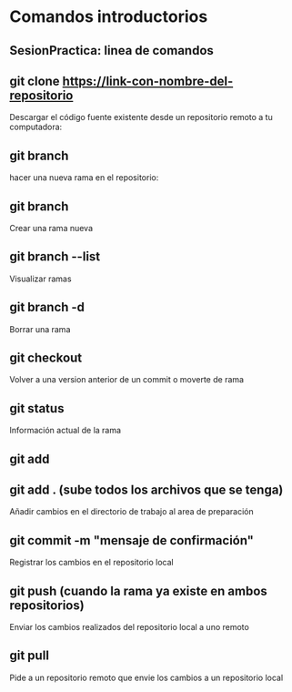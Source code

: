 # Comandos introductorios
SesionPractica: linea de comandos
---
## git clone <https://link-con-nombre-del-repositorio>
Descargar el código fuente existente desde un repositorio remoto a tu computadora: 

## git branch <nombre-de-la-rama>
hacer una nueva rama en el repositorio: 

## git branch <nombre-de-la-rama>
Crear una rama nueva

## git branch --list
Visualizar ramas

## git branch -d <nombre-de-la-rama>
Borrar una rama

## git checkout <nombre-de-la-rama>
Volver a una version anterior de un commit o moverte de rama

## git status
Información actual de la rama

## git add <archivo>
## git add . (sube todos los archivos que se tenga)
Añadir cambios en el directorio de trabajo al area de preparación

## git commit -m "mensaje de confirmación"
Registrar los cambios en el repositorio local

## git push <nombre-remoto> <nombre-de-tu-rama> (cuando la rama ya existe en ambos repositorios)
Enviar los cambios realizados del repositorio local a uno remoto

## git pull <nombre-remoto>
Pide a un repositorio remoto que envie los cambios a un repositorio local 
